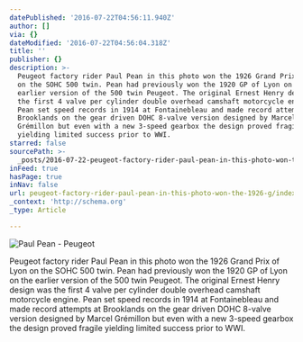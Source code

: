 ```yaml
---
datePublished: '2016-07-22T04:56:11.940Z'
author: []
via: {}
dateModified: '2016-07-22T04:56:04.318Z'
title: ''
publisher: {}
description: >-
  Peugeot factory rider Paul Pean in this photo won the 1926 Grand Prix of Lyon
  on the SOHC 500 twin. Pean had previously won the 1920 GP of Lyon on the
  earlier version of the 500 twin Peugeot. The original Ernest Henry design was
  the first 4 valve per cylinder double overhead camshaft motorcycle engine.
  Pean set speed records in 1914 at Fontainebleau and made record attempts at
  Brooklands on the gear driven DOHC 8-valve version designed by Marcel
  Grémillon but even with a new 3-speed gearbox the design proved fragile
  yielding limited success prior to WWI.
starred: false
sourcePath: >-
  _posts/2016-07-22-peugeot-factory-rider-paul-pean-in-this-photo-won-the-1926-g.md
inFeed: true
hasPage: true
inNav: false
url: peugeot-factory-rider-paul-pean-in-this-photo-won-the-1926-g/index.html
_context: 'http://schema.org'
_type: Article

---
```

![Paul Pean - Peugeot](https://the-grid-user-content.s3-us-west-2.amazonaws.com/aae73e2f-deb5-4635-95d0-8d3ae7e21500.jpg)

Peugeot factory rider Paul Pean in this photo won the 1926 Grand Prix of Lyon on the SOHC 500 twin. Pean had previously won the 1920 GP of Lyon on the earlier version of the 500 twin Peugeot. The original Ernest Henry design was the first 4 valve per cylinder double overhead camshaft motorcycle engine. Pean set speed records in 1914 at Fontainebleau and made record attempts at Brooklands on the gear driven DOHC 8-valve version designed by Marcel Grémillon but even with a new 3-speed gearbox the design proved fragile yielding limited success prior to WWI.